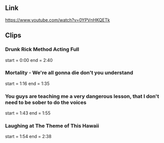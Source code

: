## Link
https://www.youtube.com/watch?v=0YPVnHKQETk

## Clips

### Drunk Rick Method Acting Full
start = 0:00
end = 2:40

### Mortality - We're all gonna die don't you understand
start = 1:16
end = 1:35

### You guys are teaching me a very dangerous lesson, that I don't need to be sober to do the voices
start = 1:43
end = 1:55

### Laughing at The Theme of This Hawaii
start = 1:54
end = 2:38